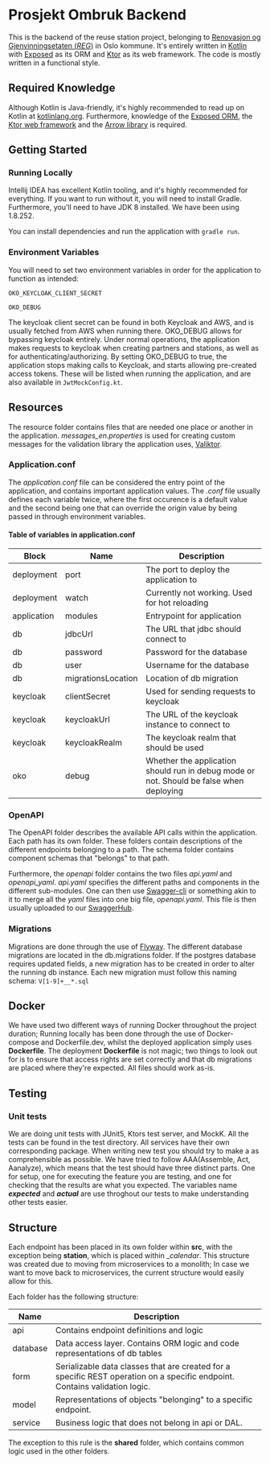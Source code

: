 # Prosjekt Ombruk Backend
This is the backend of the reuse station project, belonging to [Renovasjon og Gjenvinningsetaten (*REG*)](https://www.oslo.kommune.no/etater-foretak-og-ombud/renovasjons-og-gjenvinningsetaten/)
in Oslo kommune. It's entirely written in [Kotlin](https://kotlinlang.org/) with [Exposed]() as its ORM and [Ktor]() as its web framework.
The code is mostly written in a functional style. 

## Required Knowledge
Although Kotlin is Java-friendly, it's highly recommended to read up on Kotlin at [kotlinlang.org](https://kotlinlang.org/docs/reference/).
Furthermore, knowledge of the [Exposed ORM](), the [Ktor web framework]() and the [Arrow library]() is required.

## Getting Started

### Running Locally
Intellij IDEA has excellent Kotlin tooling, and it's highly recommended for everything.
If you want to run without it, you will need to install Gradle. Furthermore, you'll need to have JDK 8 installed.
We have been using 1.8.252.

You can install dependencies and run the application with `gradle run`.

### Environment Variables
You will need to set two environment variables in order for the application to function
as intended:

`OKO_KEYCLOAK_CLIENT_SECRET`

`OKO_DEBUG`

The keycloak client secret can be found in both Keycloak and AWS, and is usually fetched from AWS when running there.
OKO_DEBUG allows for bypassing keycloak entirely. Under normal operations, the application makes requests to keycloak 
when creating partners and stations, as well as for authenticating/authorizing. By setting OKO_DEBUG to true, the 
application stops making calls to Keycloak, and starts allowing pre-created access tokens. These will be listed when
running the application, and are also available in `JwtMockConfig.kt`.

## Resources
The resource folder contains files that are needed one place or another in the application.
_messages_en.properties_ is used for creating custom messages for the validation library the application uses, [Valiktor]().
### Application.conf
The _application.conf_ file can be considered the entry point of the application, and contains important application 
values. The _.conf_ file usually defines each variable twice, where the first occurence is a default value
and the second being one that can override the origin value by being passed in through environment variables.

#### Table of variables in application.conf
| **Block**  | **Name**  | **Description** |
|---|---|---|
| deployment   | port  | The port to deploy the application to  | 
| deployment  | watch  | Currently not working. Used for hot reloading  |
| application  | modules  | Entrypoint for application  | 
| db  | jdbcUrl  | The URL that jdbc should connect to  | 
| db  | password  | Password for the database  | 
| db  | user  | Username for the database  | 
| db  | migrationsLocation  | Location of db migration  | 
| keycloak  | clientSecret  | Used for sending requests to keycloak  | 
| keycloak  | keycloakUrl  | The URL of the keycloak instance to connect to  |
| keycloak  | keycloakRealm  | The keycloak realm that should be used  | 
| oko | debug | Whether the application should run in debug mode or not. Should be false when deploying |

### OpenAPI
The OpenAPI folder describes the available API calls within the application. Each path has its own folder. These folders
contain descriptions of the different endpoints belonging to a path. The schema folder contains component schemas that
"belongs" to that path.

Furthermore, the _openapi_ folder contains the two files _api.yaml_ and _openapi_yaml_. 
_api.yaml_ specifies the different paths and components in the different sub-modules. One can then use
[Swagger-cli]() or something akin to it to merge all the _yaml_ files into one big file, _openapi.yaml_.
This file is then usually uploaded to our [SwaggerHub](https://app.swaggerhub.com/apis/oko8/OKO/1.0.1).

### Migrations
Migrations are done through the use of [Flyway](https://flywaydb.org).
The different database migrations are located in the db.migrations folder. If the postgres database requires updated fields,
a new migration has to be created in order to alter the running db instance. Each new migration must follow this naming schema:
`V[1-9]+__*.sql`

## Docker
We have used two different ways of running Docker throughout the project duration; Running locally has been done through the use of
Docker-compose and Dockerfile.dev, whilst the deployed application simply uses __Dockerfile__. The deployment __Dockerfile__
is not magic; two things to look out for is to ensure that access rights are set correctly and that db migrations
are placed where they're expected. All files should work as-is.

## Testing

### Unit tests

We are doing unit tests with JUnit5, Ktors test server, and MockK. All the tests can be found in the test directory. 
All services have their own corresponding package. When writing new test you should try to make a as comprehensible as possible. 
We have tried to follow AAA(Assemble, Act, Aanalyze), which means that the test should have three distinct parts. One for setup,
one for executing the feature you are testing, and one for checking that the results are what you expected. 
The variables name ***expected*** and ***actual*** are use throghout our tests to make understanding other tests easier. 

## Structure
Each endpoint has been placed in its own folder within __src__, with the exception being __station__, which is placed
within __calendar_. This structure was created due to moving from microservices to a monolith; In case we want to move back
to microservices, the current structure would easily allow for this.

Each folder has the following structure:

| **Name** | **Description** |
|---|---|
| api | Contains endpoint definitions and logic |
| database | Data access layer. Contains ORM logic and code representations of db tables |
| form | Serializable data classes that are created for a specific REST operation on a specific endpoint. Contains validation logic. |
| model | Representations of objects "belonging" to a specific endpoint. |
| service | Business logic that does not belong in api or DAL. |

The exception to this rule is the __shared__ folder, which contains common logic used in the other folders.








